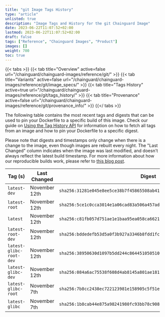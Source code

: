 ```yaml
---
title: "git Image Tags History"
type: "article"
unlisted: true
description: "Image Tags and History for the git Chainguard Image"
date: 2023-06-22T11:07:52+02:00
lastmod: 2023-06-22T11:07:52+02:00
draft: false
tags: ["Reference", "Chainguard Images", "Product"]
images: []
weight: 700
toc: true
---
```


{{< tabs >}}
{{< tab title="Overview" active=false url="/chainguard/chainguard-images/reference/git/" >}}
{{< tab title="Variants" active=false url="/chainguard/chainguard-images/reference/git/image_specs/" >}}
{{< tab title="Tags History" active=true url="/chainguard/chainguard-images/reference/git/tags_history/" >}}
{{< tab title="Provenance" active=false url="/chainguard/chainguard-images/reference/git/provenance_info/" >}}
{{</ tabs >}}

The following table contains the most recent tags and digests that can be used to pin your Dockerfile to a specific build of this image. Check our guide on [Using the Tag History API](/chainguard/chainguard-images/using-the-tag-history-api/) for information on how to fetch all tags from an image and how to pin your Dockerfile to a specific digest.

Please note that digests and timestamps only change when there is a change to the image, even though images are rebuilt every night. The "Last Changed" column indicates when the image was last modified, and doesn't always reflect the latest build timestamp. For more information about how our reproducible builds work, please refer to [this blog post](https://www.chainguard.dev/unchained/reproducing-chainguards-reproducible-image-builds).

| Tag (s)                  | Last Changed  | Digest                                                                    |
|--------------------------|---------------|---------------------------------------------------------------------------|
|  `latest-dev`            | November 12th | `sha256:31281e045e8ee5ce38b7f45865508ab41cd34d36565be217ec1ae4904491b604` |
|  `latest-root`           | November 12th | `sha256:5ce1c0cca3014e1a06cad83a506a457adb886f34fd5da59b05ce33f52ebfc36b` |
|  `latest`                | November 12th | `sha256:c81fb057d751ae1e1baa95ea058ca66213a394215f9fec964c541de92d73f506` |
|  `latest-root-dev`       | November 12th | `sha256:bddedefb53d5a0f3b927a3346b8fdd1fc816c2ce6b0a4a5c384ddc4b9183bbb4` |
|  `latest-glibc-root-dev` | November 12th | `sha256:38950630d1097b5dd244c864451050510f0613f6113c66c538597267217bec1d` |
|  `latest-glibc-dev`      | November 12th | `sha256:084a6ac75538f608d4ab8145a801ae1818b2b12016f5cbbbd0ef63f47dd9befa` |
|  `latest-glibc-root`     | November 7th  | `sha256:7b8cc2438ec722123981e158905c5f51e071b969559a22539ee5550f24e64d8c` |
|  `latest-glibc`          | November 7th  | `sha256:1b8cab44e875a98241980fc93bb78c9083149582a88d7fb07225259be5f269b0` |

